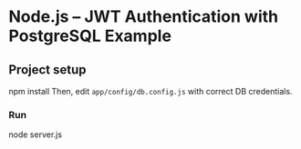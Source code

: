 # Node.js – JWT Authentication with PostgreSQL Example

## Project setup
npm install
Then, edit `app/config/db.config.js` with correct DB credentials.

### Run
node server.js

